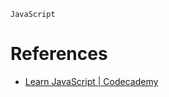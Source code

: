 `JavaScript`
# References
* [Learn JavaScript | Codecademy](https://www.codecademy.com/courses/introduction-to-javascript/projects/dog-years-javascript)
